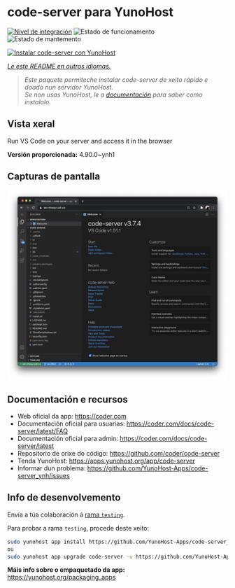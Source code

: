 <!--
NOTA: Este README foi creado automáticamente por <https://github.com/YunoHost/apps/tree/master/tools/readme_generator>
NON debe editarse manualmente.
-->

# code-server para YunoHost

[![Nivel de integración](https://dash.yunohost.org/integration/code-server.svg)](https://dash.yunohost.org/appci/app/code-server) ![Estado de funcionamento](https://ci-apps.yunohost.org/ci/badges/code-server.status.svg) ![Estado de mantemento](https://ci-apps.yunohost.org/ci/badges/code-server.maintain.svg)

[![Instalar code-server con YunoHost](https://install-app.yunohost.org/install-with-yunohost.svg)](https://install-app.yunohost.org/?app=code-server)

*[Le este README en outros idiomas.](./ALL_README.md)*

> *Este paquete permíteche instalar code-server de xeito rápido e doado nun servidor YunoHost.*  
> *Se non usas YunoHost, le a [documentación](https://yunohost.org/install) para saber como instalalo.*

## Vista xeral

Run VS Code on your server and access it in the browser


**Versión proporcionada:** 4.90.0~ynh1

## Capturas de pantalla

![Captura de pantalla de code-server](./doc/screenshots/screenshot.png)

## Documentación e recursos

- Web oficial da app: <https://coder.com>
- Documentación oficial para usuarias: <https://coder.com/docs/code-server/latest/FAQ>
- Documentación oficial para admin: <https://coder.com/docs/code-server/latest>
- Repositorio de orixe do código: <https://github.com/coder/code-server>
- Tenda YunoHost: <https://apps.yunohost.org/app/code-server>
- Informar dun problema: <https://github.com/YunoHost-Apps/code-server_ynh/issues>

## Info de desenvolvemento

Envía a túa colaboración á [rama `testing`](https://github.com/YunoHost-Apps/code-server_ynh/tree/testing).

Para probar a rama `testing`, procede deste xeito:

```bash
sudo yunohost app install https://github.com/YunoHost-Apps/code-server_ynh/tree/testing --debug
ou
sudo yunohost app upgrade code-server -u https://github.com/YunoHost-Apps/code-server_ynh/tree/testing --debug
```

**Máis info sobre o empaquetado da app:** <https://yunohost.org/packaging_apps>
